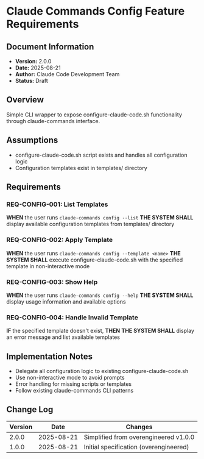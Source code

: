 # Claude Commands Config Feature Requirements

## Document Information
- **Version:** 2.0.0
- **Date:** 2025-08-21
- **Author:** Claude Code Development Team
- **Status:** Draft

## Overview
Simple CLI wrapper to expose configure-claude-code.sh functionality through claude-commands interface.

## Assumptions
- configure-claude-code.sh script exists and handles all configuration logic
- Configuration templates exist in templates/ directory

## Requirements

### REQ-CONFIG-001: List Templates
**WHEN** the user runs `claude-commands config --list`
**THE SYSTEM SHALL** display available configuration templates from templates/ directory

### REQ-CONFIG-002: Apply Template  
**WHEN** the user runs `claude-commands config --template <name>`
**THE SYSTEM SHALL** execute configure-claude-code.sh with the specified template in non-interactive mode

### REQ-CONFIG-003: Show Help
**WHEN** the user runs `claude-commands config --help`
**THE SYSTEM SHALL** display usage information and available options

### REQ-CONFIG-004: Handle Invalid Template
**IF** the specified template doesn't exist, **THEN**
**THE SYSTEM SHALL** display an error message and list available templates

## Implementation Notes
- Delegate all configuration logic to existing configure-claude-code.sh
- Use non-interactive mode to avoid prompts
- Error handling for missing scripts or templates
- Follow existing claude-commands CLI patterns

## Change Log

| Version | Date | Changes |
|---------|------|---------|
| 2.0.0 | 2025-08-21 | Simplified from overengineered v1.0.0 |
| 1.0.0 | 2025-08-21 | Initial specification (overengineered) |